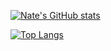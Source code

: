 [![Nate's GitHub stats](https://github-readme-stats.vercel.app/api?username=NateNoNameSOFT&count_private=true&theme=dark)](https://github.com/anuraghazra/github-readme-stats)

[![Top Langs](https://github-readme-stats.vercel.app/api/top-langs/?username=NateNoNameSOFT&theme=dark&langs_count=10)](https://github.com/anuraghazra/github-readme-stats)
<!---
NateNoNameSOFT/NateNoNameSOFT is a ✨ special ✨ repository because its `README.md` (this file) appears on your GitHub profile.
You can click the Preview link to take a look at your changes.
--->
